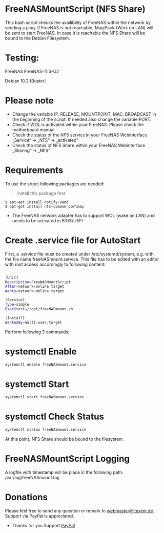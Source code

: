 # FreeNASMountScript (NFS Share)
This bash script checks the availibility of FreeNAS within the network by sending a ping. If
FreeNAS is not reachable, MagiPack (Work on LAN) will be sent to start FreeNAS. In case
it is reachable the NFS Share will be bound to the Debian Filesystem.

# Testing: 
FreeNAS FreeNAS-11.3-U2

Debian 10.3 (Buster) 

# Please note
- Change the variable IP, RELEASE, MOUNTPOINT, MAC, BROADCAST in the beginning of the script. If needed also change the variable PORT.
- Check if WOL is activated within your FreeNAS. Please check the motherboard
manual.
- Check the status of the NFS service in your FreeNAS Webinterface
„Service“ → „NFS“ → „activated“
- Check the status of NFS Share within your FreeNAS Webinterface
„Sharing“ → „NFS“

# Requirements
To use the sripct following packages are needed:

> Install this package first

```shell
$ apt-get install notify-send
$ apt-get install nfs-common portmap
```
- The FreeNAS network adapter has to support WOL (wake on LAN) and needs to be activated in BIOS/UEFI 

# Create .service file for AutoStart
First, a .service file must be created under /etc/systemd/system, e.g. with the file name freeNASmount.service. This file has to be edited with an editor with root access accordingly to  following content:

```bash

[Unit]
Description=FreeNASMountScript
After=network-online.target
Wants=network-online.target

[Service]
Type=simple
ExecStart=/root/freeNASmount.sh

[Install]
WantedBy=multi-user.target


```
Perform following 3 commands:
#  systemctl Enable
```bash
systemctl enable freeNASmount.service
```
#  systemctl Start
```bash
systemctl start freeNASmount.service
```
#  systemctl Check Status
```bash
systemctl status freeNASmount.service
```
At this point, NFS Share should be bound to the filesystem.

# FreeNASMountScript Logging
A logfile with timestamp will be place in the following path: /var/log/freeNASmount.log

#  Donations

Please feel free to send any question or remark to webmaster@itexem.de . 
Support via PayPal is appreciated.
   
- Thanks for you Support <a href="https://www.paypal.me/bashBACKUPPER" target="_top">PayPal</a>
